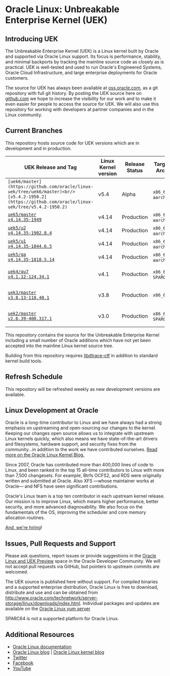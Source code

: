 # Oracle Linux: Unbreakable Enterprise Kernel (UEK)

## Introducing UEK

The Unbreakable Enterprise Kernel (UEK) is a Linux kernel built by Oracle and supported via Oracle Linux support. Its focus is performance, stability, and minimal backports by tracking the mainline source code as closely as is practical. UEK is well-tested and used to run Oracle's Engineered Systems, Oracle Cloud Infrastructure, and large enterprise deployments for Oracle customers.

The source for UEK has always been available at [oss.oracle.com](https://oss.oracle.com/git/gitweb.cgi?p=oracle/linux-uek.git;a=summary), as a git repository with full git history. By posting the UEK source here on [github.com](https://github.com/oracle/linux-uek/) we hope to increase the visibility for our work and to make it even easier for people to access the source for UEK. We will also use this repository for working with developers at partner companies and in the Linux community.

## Current Branches

This repository hosts source code for UEK versions which are in development and in production. 

| UEK Release and Tag | Linux Kernel version | Release Status | Target Arch | Target Userspace Distribution(s) |
|--------------------|-----------------------------|----------------------|-----------------|--------------------------------------------|
| `[uek6/master](https://github.com/oracle/linux-uek/tree/uek6/master)<br/>[v5.4.2-1950.2](https://github.com/oracle/linux-uek/tree/v5.4.2-1950.2)` | v5.4 | Alpha | `x86_64`, `aarch64` | Oracle Linux 7, Oracle Linux 8 |
| [`uek5/master`](https://github.com/oracle/linux-uek/tree/uek5/master)<br/>[`v4.14.35-1949`](https://github.com/oracle/linux-uek/tree/v4.14.35-1949) | v4.14 | Production | `x86_64`, `aarch64` | Oracle Linux 7 |
| [`uek5/u2`](https://github.com/oracle/linux-uek/tree/uek5/u2)<br/>[`v4.14.35-1902.8.4`](https://github.com/oracle/linux-uek/tree/v4.14.35-1902.8.4) | v4.14 | Production | `x86_64`, `aarch64` | Oracle Linux 7 |
| [`uek5/u1`](https://github.com/oracle/linux-uek/tree/uek5/u1)<br/>[`v4.14.35-1844.6.5`](https://github.com/oracle/linux-uek/tree/v4.14.35-1844.6.5) | v4.14 | Production | `x86_64`, `aarch64` | Oracle Linux 7 |
| [`uek5/ga`](https://github.com/oracle/linux-uek/tree/uek5/ga)<br/>[`v4.14.35-1818.5.14`](https://github.com/oracle/linux-uek/tree/v4.14.35-1818.5.14) | v4.14 | Production | `x86_64`, `aarch64` | Oracle Linux 7 |
| [`uek4/qu7`](https://github.com/oracle/linux-uek/tree/uek4/qu7)<br/>[`v4.1.12-124.34.1`](https://github.com/oracle/linux-uek/tree/v4.1.12-124.34.1) | v4.1 | Production | `x86_64`, `SPARC` | Oracle Linux 6, Oracle Linux 7 |
| [`uek3/master`](https://github.com/oracle/linux-uek/tree/uek3/master)<br/>[`v3.8.13-118.40.1`](https://github.com/oracle/linux-uek/tree/v3.8.13-118.40.1) | v3.8 | Production | `x86_64` | Oracle Linux 6, Oracle Linux 7 |
| [`uek2/master`](https://github.com/oracle/linux-uek/tree/uek2/master)<br/>[`v2.6.39-400.317.1`](https://github.com/oracle/linux-uek/tree/v2.6.39-400.317.1) | v3.0 | Production | `x86_64`, `SPARC` | Oracle Linux 5, Oracle Linux 6 |


This repository contains the source for the Unbreakable Enterprise Kernel 
including a small number of Oracle additions which have not yet been accepted into the mainline 
Linux kernel source tree.

Building from this repository requires [libdtrace-ctf](https://github.com/oracle/libdtrace-ctf/) in addition to standard kernel build tools.

## Refresh Schedule

This repository will be refreshed weekly as new development versions are available.

## Linux Development at Oracle

Oracle is a long-time contributor to Linux and we have always had a strong emphasis on upstreaming and open-sourcing our changes to the kernel. Keeping our changes open source allows us to integrate with upstream Linux kernels quickly, which also means we have state-of-the-art drivers and filesystems, hardware support, and security fixes from the community...in addition to the work we have contributed ourselves. [Read more on the Oracle Linux Kernel Blog.](https://blogs.oracle.com/linuxkernel)

Since 2007, Oracle has contributed more than 400,000 lines of code to Linux, and been ranked in the top 15 all-time contributors to Linux with more than 7,500 changesets. For example, Btrfs OCFS2, and RDS were originally written and submitted at Oracle. Also XFS —whose maintainer works at Oracle— and NFS have seen significant contributions.

Oracle's Linux team is a top ten contributor in each upstream kernel release. Our mission is to improve Linux, which means higher performance, better security, and more advanced diagnosability. We also focus on the fundamentals of the OS, improving the scheduler and core memory allocation routines. 

[And, we're hiring](https://www.oracle.com/corporate/careers/index.html)!

## Issues, Pull Requests and Support

Please ask questions, report issues or provide suggestions in the
[Oracle Linux and UEK Preview](https://community.oracle.com/community/server_&_storage_systems/linux/oracle_linux_and_uek_preview)
space in the Oracle Developer Community. We will not accept pull requests via GitHub, but pointers to upstream commits are welcomed.

The UEK source is published here without support. For compiled binaries and a supported
enterprise distribution, Oracle Linux is free to download, distribute and use and can be obtained from http://www.oracle.com/technetwork/server-storage/linux/downloads/index.html.  Individual packages and updates are available on the [Oracle Linux yum server](https://yum.oracle.com/)

SPARC64 is not a supported platform for Oracle Linux.


## Additional Resources

* [Oracle Linux documentation](http://docs.oracle.com/en/operating-systems/linux.html)
* [Oracle Linux blog](https://blogs.oracle.com/linux/) | [Oracle Linux kernel blog](https://blogs.oracle.com/linuxkernel)
* [Twitter](https://twitter.com/oraclelinux) 
* [Facebook](https://www.facebook.com/OracleLinux/)
* [YouTube](https://www.youtube.com/user/OracleLinuxChannel/)


